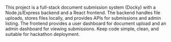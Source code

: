 <!-- Use this file to provide workspace-specific custom instructions to Copilot. For more details, visit https://code.visualstudio.com/docs/copilot/copilot-customization#_use-a-githubcopilotinstructionsmd-file -->

This project is a full-stack document submission system (Docky) with a Node.js/Express backend and a React frontend. The backend handles file uploads, stores files locally, and provides APIs for submissions and admin listing. The frontend provides a user dashboard for document upload and an admin dashboard for viewing submissions. Keep code simple, clean, and suitable for hackathon deployment.
